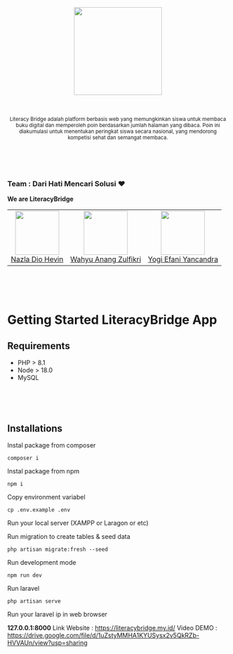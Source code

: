 <div align="center">
  <center><img src="https://avatars.githubusercontent.com/u/178906346?s=200&v=4" width="200px" /></center>
</div>

<br/>
<br/>

<p align="center">
  <small>
    Literacy Bridge adalah platform berbasis web yang memungkinkan siswa untuk membaca buku digital dan memperoleh poin berdasarkan jumlah halaman yang dibaca. Poin ini diakumulasi untuk menentukan peringkat           siswa secara nasional, yang mendorong kompetisi sehat dan semangat membaca.    
  </small>
</p>

<br/>
<br/>
<br/>

### Team : **Dari Hati Mencari Solusi** ❤️

**We are LiteracyBridge**

<table>
  <tr>
     <td align="center"><a href="https://www.linkedin.com/in/nazlahevin/"><img src="https://avatars.githubusercontent.com/u/116096541?v=4" width="100px;" alt=""/><br/>Nazla Dio Hevin</td>
     <td align="center"><a href="https://www.linkedin.com/in/wahyu-anang-zulfikri-07002829a/"><img src="https://avatars.githubusercontent.com/u/125621342?v=4" width="100px;" alt=""/><br/>Wahyu Anang Zulfikri</td>
     <td align="center"><a href="https://www.linkedin.com/in/yogiefaniyancandra/"><img src="https://avatars.githubusercontent.com/u/106648832?v=4" width="100px;" alt=""/><br/>Yogi Efani Yancandra</td>
  </tr>
</table>

<br/>
<br/>
<br/>

# Getting Started LiteracyBridge App

## Requirements
- PHP > 8.1
- Node > 18.0
- MySQL
  
<br/>
<br/>
<br/>

## Installations
Instal package from composer
```
composer i
```
Instal package from npm
```
npm i
```
Copy environment variabel
```
cp .env.example .env
```
Run your local server (XAMPP or Laragon or etc)

Run migration to create tables & seed data
```
php artisan migrate:fresh --seed
```
Run development mode
```
npm run dev
```
Run laravel
```
php artisan serve
```
Run your laravel ip in web browser

**127.0.0.1:8000** 
Link Website : https://literacybridge.my.id/
Video DEMO : https://drive.google.com/file/d/1uZstyMMHA1KYUSysx2v5QkRZb-HVVAUn/view?usp=sharing

